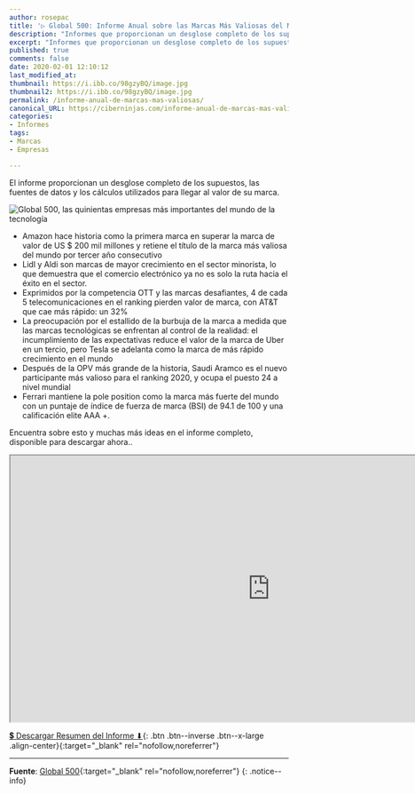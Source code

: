 ```yaml
---
author: rosepac
title: '▷ Global 500: Informe Anual sobre las Marcas Más Valiosas del Mundo de la Tecnología en 2020'
description: "Informes que proporcionan un desglose completo de los supuestos, las fuentes de datos y los cálculos utilizados para llegar al valor global de las marcas tecnológicas más valiosas"
excerpt: "Informes que proporcionan un desglose completo de los supuestos, las fuentes de datos y los cálculos utilizados para llegar al valor global de las marcas tecnológicas más valiosas"
published: true
comments: false
date: 2020-02-01 12:10:12
last_modified_at: 
thumbnail: https://i.ibb.co/98gzyBQ/image.jpg
thumbnail2: https://i.ibb.co/98gzyBQ/image.jpg
permalink: /informe-anual-de-marcas-mas-valiosas/
canonical_URL: https://ciberninjas.com/informe-anual-de-marcas-mas-valiosas/
categories:
- Informes
tags:
- Marcas
- Empresas

---
```


El informe proporcionan un desglose completo de los supuestos, las fuentes de datos y los cálculos utilizados para llegar al valor de su marca.

![](https://i.ibb.co/98gzyBQ/image.jpg "Global 500, las quinientas empresas más importantes del mundo de la tecnología")

- Amazon hace historia como la primera marca en superar la marca de valor de US $ 200 mil millones y retiene el título de la marca más valiosa del mundo por tercer año consecutivo
- Lidl y Aldi son marcas de mayor crecimiento en el sector minorista, lo que demuestra que el comercio electrónico ya no es solo la ruta hacia el éxito en el sector.
- Exprimidos por la competencia OTT y las marcas desafiantes, 4 de cada 5 telecomunicaciones en el ranking pierden valor de marca, con AT&T que cae más rápido: un 32%
- La preocupación por el estallido de la burbuja de la marca a medida que las marcas tecnológicas se enfrentan al control de la realidad: el incumplimiento de las expectativas reduce el valor de la marca de Uber en un tercio, pero Tesla se adelanta como la marca de más rápido crecimiento en el mundo
- Después de la OPV más grande de la historia, Saudi Aramco es el nuevo participante más valioso para el ranking 2020, y ocupa el puesto 24 a nivel mundial
- Ferrari mantiene la pole position como la marca más fuerte del mundo con un puntaje de índice de fuerza de marca (BSI) de 94.1 de 100 y una calificación elite AAA +.

Encuentra sobre esto y muchas más ideas en el informe completo, disponible para descargar ahora..

<iframe src="https://drive.google.com/file/d/1Ex-xK187wQQBOegUKSogBkrmofb5h4cA/preview" width="935" height="480"></iframe>

[💲 Descargar Resumen del Informe ⬇](https://brandirectorypublic.s3.eu-west-2.amazonaws.com/reports_free/brand-finance-global-500-2020-preview.pdf){: .btn .btn--inverse .btn--x-large .align-center}{:target="_blank" rel="nofollow,noreferrer"}

_____

**Fuente**: [Global 500](https://brandirectory.com/rankings/global/){:target="_blank" rel="nofollow,noreferrer"}
{: .notice--info}